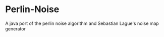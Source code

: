 # Perlin-Noise
A java port of  the perlin noise algorithm and Sebastian Lague's noise map generator
